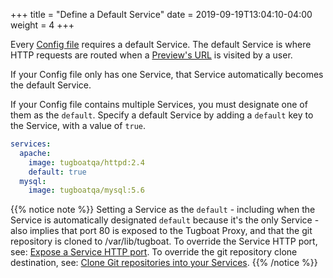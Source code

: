+++
title = "Define a Default Service"
date = 2019-09-19T13:04:10-04:00
weight = 4
+++

Every
[Config file](../../setting-up-tugboat/index.md#create-a-tugboat-config-file)
requires a default Service. The default Service is where HTTP requests are
routed when a [Preview's URL](../../building-a-preview/share-a-preview/index.md)
is visited by a user.

If your Config file only has one Service, that Service automatically becomes the
default Service.

If your Config file contains multiple Services, you must designate one of them
as the `default`. Specify a default Service by adding a `default` key to the
Service, with a value of `true`.

```yaml
services:
  apache:
    image: tugboatqa/httpd:2.4
    default: true
  mysql:
    image: tugboatqa/mysql:5.6
```

{{% notice note %}} Setting a Service as the `default` - including when the
Service is automatically designated `default` because it's the only Service -
also implies that port 80 is exposed to the Tugboat Proxy, and that the git
repository is cloned to /var/lib/tugboat. To override the Service HTTP port,
see: [Expose a Service HTTP port](#expose-a-service-http-port). To override the
git repository clone destination, see:
[Clone Git repositories into your Services](#clone-git-repositories-into-your-services).
{{% /notice %}}
